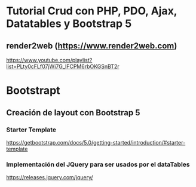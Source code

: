 # Tutorial Crud con PHP, PDO, Ajax, Datatables y Bootstrap 5
## render2web (https://www.render2web.com)
https://www.youtube.com/playlist?list=PLty0cFLf07jWi7G_lFCPM6rbOKGSnBT2r

# Bootstrapt
## Creación de layout con Bootstrap 5
### Starter Template
https://getbootstrap.com/docs/5.0/getting-started/introduction/#starter-template

### Implementación del JQuery para ser usados por el dataTables
 https://releases.jquery.com/jquery/